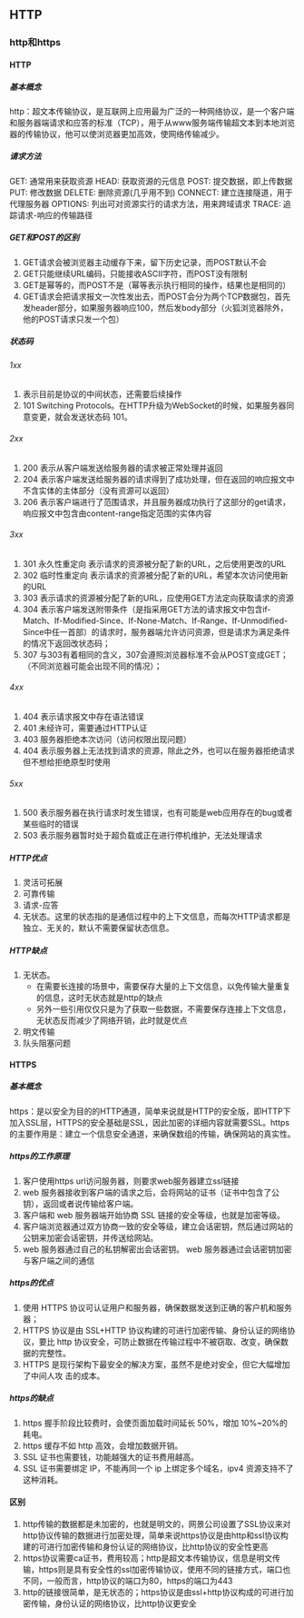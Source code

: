 ## HTTP
### http和https

#### HTTP
##### 基本概念
http：超文本传输协议，是互联网上应用最为广泛的一种网络协议，是一个客户端和服务器端请求和应答的标准（TCP），用于从www服务端传输超文本到本地浏览器的传输协议，他可以使浏览器更加高效，使网络传输减少。

##### 请求方法
GET: 通常用来获取资源
HEAD: 获取资源的元信息
POST: 提交数据，即上传数据
PUT: 修改数据
DELETE: 删除资源(几乎用不到)
CONNECT: 建立连接隧道，用于代理服务器
OPTIONS: 列出可对资源实行的请求方法，用来跨域请求
TRACE: 追踪请求-响应的传输路径

##### GET和POST的区别
1. GET请求会被浏览器主动缓存下来，留下历史记录，而POST默认不会
2. GET只能继续URL编码，只能接收ASCII字符，而POST没有限制
3. GET是幂等的，而POST不是（幂等表示执行相同的操作，结果也是相同的）
4. GET请求会把请求报文一次性发出去，而POST会分为两个TCP数据包，首先发header部分，如果服务器响应100，然后发body部分（火狐浏览器除外，他的POST请求只发一个包）

##### 状态码
###### 1xx
1. 表示目前是协议的中间状态，还需要后续操作
2. 101 Switching Protocols。在HTTP升级为WebSocket的时候，如果服务器同意变更，就会发送状态码 101。
###### 2xx
1. 200 表示从客户端发送给服务器的请求被正常处理并返回
2. 204 表示客户端发送给服务器的请求得到了成功处理，但在返回的响应报文中不含实体的主体部分（没有资源可以返回）
3. 206 表示客户端进行了范围请求，并且服务器成功执行了这部分的get请求，响应报文中包含由content-range指定范围的实体内容

###### 3xx
1. 301 永久性重定向 表示请求的资源被分配了新的URL，之后使用更改的URL
2. 302 临时性重定向 表示请求的资源被分配了新的URL，希望本次访问使用新的URL
3. 303 表示请求的资源被分配了新的URL，应使用GET方法定向获取请求的资源
4. 304 表示客户端发送附带条件（是指采用GET方法的请求报文中包含if-Match、If-Modified-Since、If-None-Match、If-Range、If-Unmodified-Since中任一首部）的请求时，服务器端允许访问资源，但是请求为满足条件的情况下返回改状态码；
5. 307 与303有着相同的含义，307会遵照浏览器标准不会从POST变成GET；（不同浏览器可能会出现不同的情况）；

###### 4xx
1. 404 表示请求报文中存在语法错误
2. 401 未经许可，需要通过HTTP认证
3. 403 服务器拒绝本次访问（访问权限出现问题）
4. 404 表示服务器上无法找到请求的资源，除此之外，也可以在服务器拒绝请求但不想给拒绝原型时使用

###### 5xx
1. 500 表示服务器在执行请求时发生错误，也有可能是web应用存在的bug或者某些临时的错误
2. 503 表示服务器暂时处于超负载或正在进行停机维护，无法处理请求

##### HTTP优点
1. 灵活可拓展
2. 可靠传输
3. 请求-应答
4. 无状态。这里的状态指的是通信过程中的上下文信息，而每次HTTP请求都是独立、无关的，默认不需要保留状态信息。

##### HTTP缺点
1. 无状态。
    - 在需要长连接的场景中，需要保存大量的上下文信息，以免传输大量重复的信息，这时无状态就是http的缺点
    - 另外一些引用仅仅只是为了获取一些数据，不需要保存连接上下文信息，无状态反而减少了网络开销，此时就是优点
2. 明文传输
3. 队头阻塞问题
#### HTTPS
##### 基本概念
https：是以安全为目的的HTTP通道，简单来说就是HTTP的安全版，即HTTP下加入SSL层，HTTPS的安全基础是SSL，因此加密的详细内容就需要SSL。https的主要作用是：建立一个信息安全通道，来确保数组的传输，确保网站的真实性。
##### https的工作原理
1. 客户使用https url访问服务器，则要求web服务器建立ssl链接
2. web 服务器接收到客户端的请求之后，会将网站的证书（证书中包含了公钥），返回或者说传输给客户端。 
3. 客户端和 web 服务器端开始协商 SSL 链接的安全等级，也就是加密等级。 
4. 客户端浏览器通过双方协商一致的安全等级，建立会话密钥，然后通过网站的公钥来加密会话密钥，并传送给网站。 
5. web 服务器通过自己的私钥解密出会话密钥。 web 服务器通过会话密钥加密与客户端之间的通信

##### https的优点
1. 使用 HTTPS 协议可认证用户和服务器，确保数据发送到正确的客户机和服务器；
2. HTTPS 协议是由 SSL+HTTP 协议构建的可进行加密传输、身份认证的网络协议，要比 http 协议安全，可防止数据在传输过程中不被窃取、改变，确保数据的完整性。 
3. HTTPS 是现行架构下最安全的解决方案，虽然不是绝对安全，但它大幅增加了中间人攻 击的成本。

##### https的缺点
1. https 握手阶段比较费时，会使页面加载时间延长 50%，增加 10%~20%的耗电。 
2. https 缓存不如 http 高效，会增加数据开销。 
3. SSL 证书也需要钱，功能越强大的证书费用越高。 
4. SSL 证书需要绑定 IP，不能再同一个 ip 上绑定多个域名，ipv4 资源支持不了这种消耗。

#### 区别
1. http传输的数据都是未加密的，也就是明文的，网景公司设置了SSL协议来对http协议传输的数据进行加密处理，简单来说https协议是由http和ssl协议构建的可进行加密传输和身份认证的网络协议，比http协议的安全性更高
2. https协议需要ca证书，费用较高；http是超文本传输协议，信息是明文传输，https则是具有安全性的ssl加密传输协议，使用不同的链接方式，端口也不同，一般而言，http协议的端口为80，https的端口为443
3. http的链接很简单，是无状态的；https协议是由ssl+http协议构成的可进行加密传输，身份认证的网络协议，比http协议更安全